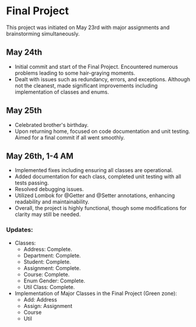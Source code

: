 
<!DOCTYPE html>
<html lang="en">
<head>
  <meta charset="UTF-8">
  <meta name="viewport" content="width=device-width, initial-scale=1.0">
  <title>Final Project</title>
</head>
<body>
  <h1>Final Project</h1>
  <p>This project was initiated on May 23rd with major assignments and brainstorming simultaneously.</p>
  
  <h2>May 24th</h2>
  <ul>
    <li>Initial commit and start of the Final Project. Encountered numerous problems leading to some hair-graying moments.</li>
    <li>Dealt with issues such as redundancy, errors, and exceptions. Although not the cleanest, made significant improvements including implementation of classes and enums.</li>
  </ul>
  
  <h2>May 25th</h2>
  <ul>
    <li>Celebrated brother's birthday.</li>
    <li>Upon returning home, focused on code documentation and unit testing. Aimed for a final commit if all went smoothly.</li>
  </ul>
  
  <h2>May 26th, 1-4 AM</h2>
  <ul>
    <li>Implemented fixes including ensuring all classes are operational.</li>
    <li>Added documentation for each class, completed unit testing with all tests passing.</li>
    <li>Resolved debugging issues.</li>
    <li>Utilized Lombok for @Getter and @Setter annotations, enhancing readability and maintainability.</li>
    <li>Overall, the project is highly functional, though some modifications for clarity may still be needed.</li>
  </ul>
  
  <h3>Updates:</h3>
<ul>
  <li>Classes:
    <ul>
      <li>Address: Complete.</li>
      <li>Department: Complete.</li>
      <li>Student: Complete.</li>
      <li>Assignment: Complete.</li>
      <li>Course: Complete.</li>
      <li>Enum Gender: Complete.</li>
      <li>Util Class: Complete.</li>
    </ul>
  </li>
  <li>Implementation of Major Classes in the Final Project (Green zone):
    <ul>
      <li>Add: Address</li>
      <li>Assign: Assignment</li>
      <li>Course</li>
      <li>Util</li>
    </ul>
  </li>
</ul>
</body>
</html>


